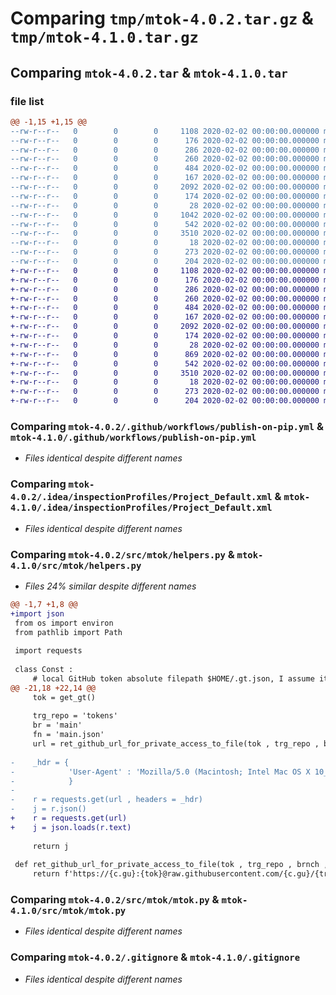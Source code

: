 # Comparing `tmp/mtok-4.0.2.tar.gz` & `tmp/mtok-4.1.0.tar.gz`

## Comparing `mtok-4.0.2.tar` & `mtok-4.1.0.tar`

### file list

```diff
@@ -1,15 +1,15 @@
--rw-r--r--   0        0        0     1108 2020-02-02 00:00:00.000000 mtok-4.0.2/.github/workflows/publish-on-pip.yml
--rw-r--r--   0        0        0      176 2020-02-02 00:00:00.000000 mtok-4.0.2/.idea/.gitignore
--rw-r--r--   0        0        0      286 2020-02-02 00:00:00.000000 mtok-4.0.2/.idea/misc.xml
--rw-r--r--   0        0        0      260 2020-02-02 00:00:00.000000 mtok-4.0.2/.idea/modules.xml
--rw-r--r--   0        0        0      484 2020-02-02 00:00:00.000000 mtok-4.0.2/.idea/mtok.iml
--rw-r--r--   0        0        0      167 2020-02-02 00:00:00.000000 mtok-4.0.2/.idea/vcs.xml
--rw-r--r--   0        0        0     2092 2020-02-02 00:00:00.000000 mtok-4.0.2/.idea/inspectionProfiles/Project_Default.xml
--rw-r--r--   0        0        0      174 2020-02-02 00:00:00.000000 mtok-4.0.2/.idea/inspectionProfiles/profiles_settings.xml
--rw-r--r--   0        0        0       28 2020-02-02 00:00:00.000000 mtok-4.0.2/src/mtok/__init__.py
--rw-r--r--   0        0        0     1042 2020-02-02 00:00:00.000000 mtok-4.0.2/src/mtok/helpers.py
--rw-r--r--   0        0        0      542 2020-02-02 00:00:00.000000 mtok-4.0.2/src/mtok/mtok.py
--rw-r--r--   0        0        0     3510 2020-02-02 00:00:00.000000 mtok-4.0.2/.gitignore
--rw-r--r--   0        0        0       18 2020-02-02 00:00:00.000000 mtok-4.0.2/README.md
--rw-r--r--   0        0        0      273 2020-02-02 00:00:00.000000 mtok-4.0.2/pyproject.toml
--rw-r--r--   0        0        0      204 2020-02-02 00:00:00.000000 mtok-4.0.2/PKG-INFO
+-rw-r--r--   0        0        0     1108 2020-02-02 00:00:00.000000 mtok-4.1.0/.github/workflows/publish-on-pip.yml
+-rw-r--r--   0        0        0      176 2020-02-02 00:00:00.000000 mtok-4.1.0/.idea/.gitignore
+-rw-r--r--   0        0        0      286 2020-02-02 00:00:00.000000 mtok-4.1.0/.idea/misc.xml
+-rw-r--r--   0        0        0      260 2020-02-02 00:00:00.000000 mtok-4.1.0/.idea/modules.xml
+-rw-r--r--   0        0        0      484 2020-02-02 00:00:00.000000 mtok-4.1.0/.idea/mtok.iml
+-rw-r--r--   0        0        0      167 2020-02-02 00:00:00.000000 mtok-4.1.0/.idea/vcs.xml
+-rw-r--r--   0        0        0     2092 2020-02-02 00:00:00.000000 mtok-4.1.0/.idea/inspectionProfiles/Project_Default.xml
+-rw-r--r--   0        0        0      174 2020-02-02 00:00:00.000000 mtok-4.1.0/.idea/inspectionProfiles/profiles_settings.xml
+-rw-r--r--   0        0        0       28 2020-02-02 00:00:00.000000 mtok-4.1.0/src/mtok/__init__.py
+-rw-r--r--   0        0        0      869 2020-02-02 00:00:00.000000 mtok-4.1.0/src/mtok/helpers.py
+-rw-r--r--   0        0        0      542 2020-02-02 00:00:00.000000 mtok-4.1.0/src/mtok/mtok.py
+-rw-r--r--   0        0        0     3510 2020-02-02 00:00:00.000000 mtok-4.1.0/.gitignore
+-rw-r--r--   0        0        0       18 2020-02-02 00:00:00.000000 mtok-4.1.0/README.md
+-rw-r--r--   0        0        0      273 2020-02-02 00:00:00.000000 mtok-4.1.0/pyproject.toml
+-rw-r--r--   0        0        0      204 2020-02-02 00:00:00.000000 mtok-4.1.0/PKG-INFO
```

### Comparing `mtok-4.0.2/.github/workflows/publish-on-pip.yml` & `mtok-4.1.0/.github/workflows/publish-on-pip.yml`

 * *Files identical despite different names*

### Comparing `mtok-4.0.2/.idea/inspectionProfiles/Project_Default.xml` & `mtok-4.1.0/.idea/inspectionProfiles/Project_Default.xml`

 * *Files identical despite different names*

### Comparing `mtok-4.0.2/src/mtok/helpers.py` & `mtok-4.1.0/src/mtok/helpers.py`

 * *Files 24% similar despite different names*

```diff
@@ -1,7 +1,8 @@
+import json
 from os import environ
 from pathlib import Path
 
 import requests
 
 class Const :
     # local GitHub token absolute filepath $HOME/.gt.json, I assume it is in the home directory
@@ -21,18 +22,14 @@
     tok = get_gt()
 
     trg_repo = 'tokens'
     br = 'main'
     fn = 'main.json'
     url = ret_github_url_for_private_access_to_file(tok , trg_repo , br , fn)
 
-    _hdr = {
-            'User-Agent' : 'Mozilla/5.0 (Macintosh; Intel Mac OS X 10_10_1) AppleWebKit/537.36 (KHTML, like Gecko) Chrome/39.0.2171.95 Safari/537.36'
-            }
-
-    r = requests.get(url , headers = _hdr)
-    j = r.json()
+    r = requests.get(url)
+    j = json.loads(r.text)
 
     return j
 
 def ret_github_url_for_private_access_to_file(tok , trg_repo , brnch , fn) :
     return f'https://{c.gu}:{tok}@raw.githubusercontent.com/{c.gu}/{trg_repo}/{brnch}/{fn}'
```

### Comparing `mtok-4.0.2/src/mtok/mtok.py` & `mtok-4.1.0/src/mtok/mtok.py`

 * *Files identical despite different names*

### Comparing `mtok-4.0.2/.gitignore` & `mtok-4.1.0/.gitignore`

 * *Files identical despite different names*

